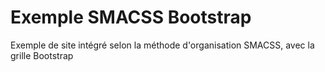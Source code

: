 # Exemple SMACSS Bootstrap

Exemple de site intégré selon la méthode d'organisation SMACSS, avec la grille Bootstrap
